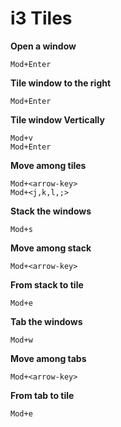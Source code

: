 # i3 Tiles

**Open a window**

    Mod+Enter

**Tile window to the right**

    Mod+Enter

**Tile window Vertically**

    Mod+v
    Mod+Enter

**Move among tiles**

    Mod+<arrow-key>
    Mod+<j,k,l,;>

**Stack the windows**

    Mod+s

**Move among stack**

    Mod+<arrow-key>

**From stack to tile**

    Mod+e

**Tab the windows**
    
    Mod+w

**Move among tabs**

    Mod+<arrow-key>

**From tab to tile**

    Mod+e